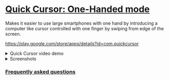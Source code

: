 # [Quick Cursor: One-Handed mode](https://play.google.com/store/apps/details?id=com.quickcursor)

Makes it easier to use large smartphones with one hand by introducing a computer like cursor controlled with one finger by swiping from edge of the screen.

https://play.google.com/store/apps/details?id=com.quickcursor

<details>
  <summary>Quick Cursor video demo</summary>
  
[Quick Cursor Demo](https://user-images.githubusercontent.com/3103859/210022395-94d21a7e-ec3e-4a22-a507-99cc22327ea8.mp4)
</details>

<details>
  <summary>Screenshots</summary>
  
<img src="https://user-images.githubusercontent.com/3103859/210022451-7464cdd6-5288-46a0-ab05-c99ff4eaccd3.png" height="500" />
<img src="https://user-images.githubusercontent.com/3103859/210022459-7611714f-2a5b-405e-9cde-66030e723502.png" height="500" />
<img src="https://user-images.githubusercontent.com/3103859/210022438-d80a1e06-d2d5-4928-921e-5af6aa966d16.png" height="500" />
</details>

### [Frequently asked questions](https://github.com/micku7zu/QuickCursor/blob/main/FAQ.md)
